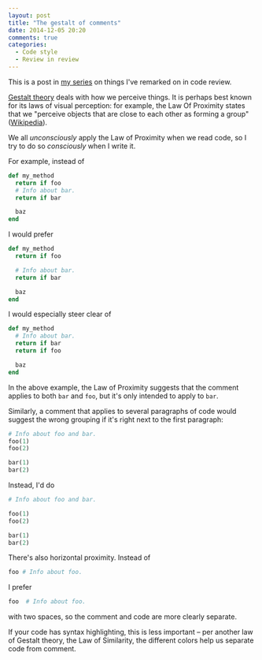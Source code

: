 ```yaml
---
layout: post
title: "The gestalt of comments"
date: 2014-12-05 20:20
comments: true
categories:
  - Code style
  - Review in review
---
```


This is a post in [my series](/tag/review-in-review) on things I've remarked on in code review.

[Gestalt theory](http://en.wikipedia.org/wiki/Gestalt_psychology) deals with how we perceive things. It is perhaps best known for its laws of visual perception: for example, the Law Of Proximity states that we "perceive objects that are close to each other as forming a group" ([Wikipedia](http://en.wikipedia.org/wiki/Gestalt_psychology#Gestalt_laws_of_grouping)).

We all *unconsciously* apply the Law of Proximity when we read code, so I try to do so *consciously* when I write it.

For example, instead of

``` ruby
def my_method
  return if foo
  # Info about bar.
  return if bar

  baz
end
```

I would prefer

``` ruby
def my_method
  return if foo

  # Info about bar.
  return if bar

  baz
end
```

I would especially steer clear of

``` ruby
def my_method
  # Info about bar.
  return if bar
  return if foo

  baz
end
```

In the above example, the Law of Proximity suggests that the comment applies to both `bar` and `foo`, but it's only intended to apply to `bar`.

Similarly, a comment that applies to several paragraphs of code would suggest the wrong grouping if it's right next to the first paragraph:

``` ruby
# Info about foo and bar.
foo(1)
foo(2)

bar(1)
bar(2)
```

Instead, I'd do

``` ruby
# Info about foo and bar.

foo(1)
foo(2)

bar(1)
bar(2)
```

There's also horizontal proximity. Instead of

``` ruby
foo # Info about foo.
```

I prefer

``` ruby
foo  # Info about foo.
```

with two spaces, so the comment and code are more clearly separate.

If your code has syntax highlighting, this is less important – per another law of Gestalt theory, the Law of Similarity, the different colors help us separate code from comment.
